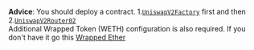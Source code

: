 **Advice**: You should deploy a contract. 1.[`UniswapV2Factory`](https://github.com/nidz-the-fact/uniswap-contract-base-v2/tree/main/UniswapV2Factory) first and then 2.[`UniswapV2Router02`](https://github.com/nidz-the-fact/uniswap-contract-base-v2/tree/main/UniswapV2Router02) <br>
Additional Wrapped Token (WETH) configuration is also required. If you don't have it go this [Wrapped Ether](https://github.com/nidz-the-fact/wrapped-token)
